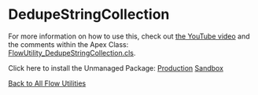 # DedupeStringCollection
For more information on how to use this, check out [the YouTube video](https://youtu.be/sCgpOeFxuLY) and the comments within the Apex Class: [FlowUtility_DedupeStringCollection.cls](./FlowUtility_DedupeStringCollection.cls).  

Click here to install the Unmanaged Package: [Production](https://login.salesforce.com/packaging/installPackage.apexp?p0=04t6A0000014AJ0)  [Sandbox](https://test.salesforce.com/packaging/installPackage.apexp?p0=04t6A0000014AJ0)

[Back to All Flow Utilities](/../../)
